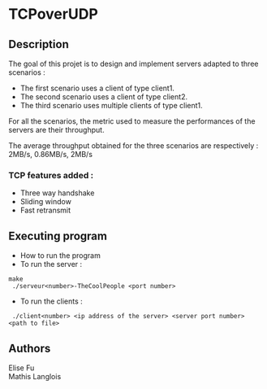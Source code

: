 # TCPoverUDP

## Description
The goal of this projet is to design and implement servers adapted to three scenarios :
 - The first scenario uses a client of type client1.
 - The second scenario uses a client of type client2.
 - The third scenario uses multiple clients of type client1.

For all the scenarios, the metric used to measure the performances of the servers are their throughput. 

The average throughput obtained for the three scenarios are respectively : 2MB/s, 0.86MB/s, 2MB/s

### TCP features added :
 - Three way handshake
 - Sliding window
 - Fast retransmit

## Executing program

* How to run the program
* To run the server :
```
make
 ./serveur<number>-TheCoolPeople <port number>
```

* To run the clients :
```
 ./client<number> <ip address of the server> <server port number> <path to file>
```

## Authors

Elise Fu  
Mathis Langlois

